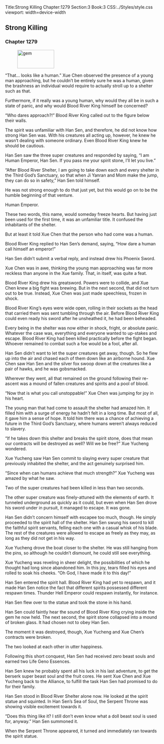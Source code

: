 Title:Strong Killing 
Chapter:1279 
Section:3 
Book:3 
CSS:../Styles/style.css 
viewport: width=device-width
  
## Strong Killing
### Chapter 1279
  
<figure>
	<img src="../Images/gem.gif" alt="gem" id="gem" width="120" height="60" />
</figure>
  

  
“That… looks like a human.” Xue Chen observed the presence of a young man approaching, but he couldn’t be entirely sure he was a human, given the brashness an individual would require to actually stroll up to a shelter such as that.

Furthermore, if it really was a young human, why would they all be in such a state of panic, and why would Blood River King himself be concerned?

“Who dares approach?!” Blood River King called out to the figure below their walls.

The spirit was unfamiliar with Han Sen, and therefore, he did not know how strong Han Sen was. With his creatures all acting up, however, he knew he wasn’t dealing with someone ordinary. Even Blood River King knew he should be cautious.

Han Sen saw the three super creatures and responded by saying, “I am Human Emperor, Han Sen. If you pass me your spirit stone, I’ll let you live.”

“After Blood River Shelter, I am going to take down each and every shelter in the Third God’s Sanctuary, so that when Ji Yanran and Mom make the jump, they can do so in safety,” Han Sen told himself.

He was not strong enough to do that just yet, but this would go on to be the humble beginning of that venture.

Human Emperor.

These two words, this name, would someday freeze hearts. But having just been used for the first time, it was an unfamiliar title. It confused the inhabitants of the shelter.

But at least it told Xue Chen that the person who had come was a human.

Blood River King replied to Han Sen’s demand, saying, “How dare a human call himself an emperor!”

Han Sen didn’t submit a verbal reply, and instead drew his Phoenix Sword.

Xue Chen was in awe, thinking the young man approaching was far more reckless than anyone in the Xue family. That, in itself, was quite a feat.

Blood River King drew his greatsword. Powers were to collide, and Xue Chen knew a big fight was brewing. But in the next second, that did not turn out to be true. Instead, Xue Chen was just made speechless, frozen in shock.

Blood River King’s eyes were wide open, rolling in their sockets as the head that carried them was sent tumbling through the air. Before Blood River King could even ready his sword after he unsheathed it, he had been beheaded.

Every being in the shelter was now either in shock, fright, or absolute panic. Whatever the case was, everything and everyone wanted to up-stakes and escape. Blood River King had been killed practically before the fight began. Whoever remained to combat such a foe would be a fool, after all.

Han Sen didn’t want to let the super creatures get away, though. So he flew up into the air and chased each of them down like an airborne hound. Xue Chen saw Han Sen and the silver fox swoop down at the creatures like a pair of hawks, and he was gobsmacked.

Wherever they went, all that remained on the ground following their re-ascent was a mound of fallen creatures and spirits and a pool of blood.

“Now that is what you call unstoppable!” Xue Chen was jumping for joy in his heart.

The young man that had come to assault the shelter had amazed him. It filled him with a surge of energy he hadn’t felt in a long time. But most of all, it gave him a sense of hope. It told him there was a chance of achieving a future in the Third God’s Sanctuary, where humans weren’t always reduced to slavery.

“If he takes down this shelter and breaks the spirit stone, does that mean our contracts will be destroyed as well? Will we be free?” Xue Yucheng wondered.

Xue Yucheng saw Han Sen commit to slaying every super creature that previously inhabited the shelter, and the act genuinely surprised him.

“Since when can humans achieve that much strength?” Xue Yucheng was amazed by what he saw.

Two of the super creatures had been killed in less than two seconds.

The other super creature was finely-attuned with the elements of earth. It tunneled underground as quickly as it could, but even when Han Sen drove his sword under in pursuit, it managed to escape. It was gone.

Han Sen didn’t concern himself with escapee too much, though. He simply proceeded to the spirit hall of the shelter. Han Sen swung his sword to kill the faithful spirit servants, felling each one with a casual whisk of his blade. The rest of the creatures were allowed to escape as freely as they may, as long as they did not get in his way.

Xue Yucheng drove the boat closer to the shelter. He was still hanging from the pins, so although he couldn’t dismount, he could still see everything.

Xue Yucheng was reveling in sheer delight, the possibilities of which he thought had long since abandoned him. In this joy, tears filled his eyes and rolled to soak his cheeks. “Oh God, I have made it to this day!”

Han Sen entered the spirit hall. Blood River King had yet to respawn, and it made Han Sen notice the fact that different spirits possessed different respawn times. Thunder Hell Emperor could respawn instantly, for instance.

Han Sen flew over to the statue and took the stone in his hand.

Han Sen could faintly hear the sound of Blood River King crying inside the gem he now held. The next second, the spirit stone collapsed into a mound of broken glass. It had chosen not to obey Han Sen.

The moment it was destroyed, though, Xue Yucheng and Xue Chen’s contracts were broken.

The two looked at each other in utter happiness.

Following this short conquest, Han Sen had received zero beast souls and earned two Life Geno Essences.

Han Sen knew he probably spent all his luck in his last adventure, to get the berserk super beast soul and the fruit cores. He sent Xue Chen and Xue Yucheng back to the Alliance, to fulfill the task Han Sen had promised to do for their family.

Han Sen stood in Blood River Shelter alone now. He looked at the spirit statue and squinted. In Han Sen’s Sea of Soul, the Serpent Throne was showing visible excitement towards it.

“Does this thing like it? I still don’t even know what a doll beast soul is used for, anyway.” Han Sen summoned it.

When the Serpent Throne appeared, it turned and immediately ran towards the spirit statue.